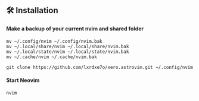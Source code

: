 
## 🛠️ Installation

#### Make a backup of your current nvim and shared folder

```shell
mv ~/.config/nvim ~/.config/nvim.bak
mv ~/.local/share/nvim ~/.local/share/nvim.bak
mv ~/.local/state/nvim ~/.local/state/nvim.bak
mv ~/.cache/nvim ~/.cache/nvim.bak
```


```shell
git clone https://github.com/lxrdxe7o/xero.astrovim.git ~/.config/nvim
```

#### Start Neovim

```shell
nvim
```
